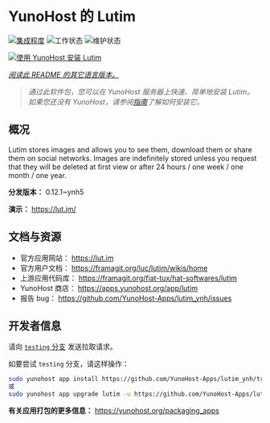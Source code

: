 <!--
注意：此 README 由 <https://github.com/YunoHost/apps/tree/master/tools/readme_generator> 自动生成
请勿手动编辑。
-->

# YunoHost 的 Lutim

[![集成程度](https://dash.yunohost.org/integration/lutim.svg)](https://dash.yunohost.org/appci/app/lutim) ![工作状态](https://ci-apps.yunohost.org/ci/badges/lutim.status.svg) ![维护状态](https://ci-apps.yunohost.org/ci/badges/lutim.maintain.svg)

[![使用 YunoHost 安装 Lutim](https://install-app.yunohost.org/install-with-yunohost.svg)](https://install-app.yunohost.org/?app=lutim)

*[阅读此 README 的其它语言版本。](./ALL_README.md)*

> *通过此软件包，您可以在 YunoHost 服务器上快速、简单地安装 Lutim。*  
> *如果您还没有 YunoHost，请参阅[指南](https://yunohost.org/install)了解如何安装它。*

## 概况

Lutim stores images and allows you to see them, download them or share them on social networks.
Images are indefinitely stored unless you request that they will be deleted at first view or after 24 hours / one week / one month / one year.

**分发版本：** 0.12.1~ynh5

**演示：** <https://lut.im/>
## 文档与资源

- 官方应用网站： <https://lut.im>
- 官方用户文档： <https://framagit.org/luc/lutim/wikis/home>
- 上游应用代码库： <https://framagit.org/fiat-tux/hat-softwares/lutim>
- YunoHost 商店： <https://apps.yunohost.org/app/lutim>
- 报告 bug： <https://github.com/YunoHost-Apps/lutim_ynh/issues>

## 开发者信息

请向 [`testing` 分支](https://github.com/YunoHost-Apps/lutim_ynh/tree/testing) 发送拉取请求。

如要尝试 `testing` 分支，请这样操作：

```bash
sudo yunohost app install https://github.com/YunoHost-Apps/lutim_ynh/tree/testing --debug
或
sudo yunohost app upgrade lutim -u https://github.com/YunoHost-Apps/lutim_ynh/tree/testing --debug
```

**有关应用打包的更多信息：** <https://yunohost.org/packaging_apps>
